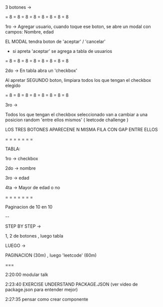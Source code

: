 3 botones ->

= 8 = 8 = 8 = 8 = 8 = 8 = 8 = 8

1ro -> Agregar usuario, cuando toque ese boton, se abre un modal con campos: Nombre, edad

EL MODAL tendra boton de 'aceptar' / 'cancelar'

- si apreta 'aceptar' se agrega a tabla de usuarios

= 8 = 8 = 8 = 8 = 8 = 8 = 8 = 8

2do -> En tabla abra un 'checkbox'

Al apretar SEGUNDO boton, limpiara todos los que tengan el checkbox elegido

= 8 = 8 = 8 = 8 = 8 = 8 = 8 = 8

3ro ->

Todos los que tengan el checkbox seleccionado van a cambiar a una posicion random 'entre ellos mismos'
( leetcode challenge )

LOS TRES BOTONES APARECENE N MISMA FILA CON GAP ENTRE ELLOS

= = = = = = =

TABLA:

1ro -> checkbox

2do -> nombre

3ro -> edad

4ta -> Mayor de edad o no

= = = = = = =

Paginacion de 10 en 10

--

STEP BY STEP ->

1, 2 de botones , luego tabla

LUEGO ->

PAGINACION (30m) , luego 'leetcode' (60m)

===

2:20:00 modular talk

2:23:40 EXERCISE UNDERSTAND PACKAGE.JSON (ver video de package.json para entender mejor)

2:27:35 pensar como crear componente
